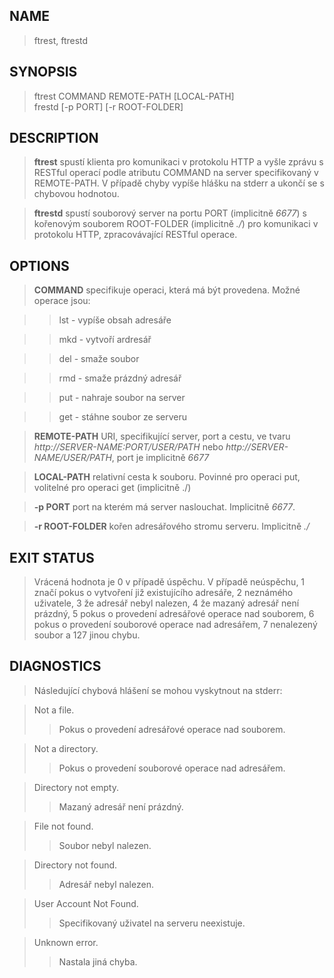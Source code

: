 NAME
--------

>ftrest, ftrestd

SYNOPSIS
--------
>ftrest COMMAND REMOTE-PATH [LOCAL-PATH]  
>frestd [-p PORT] [-r ROOT-FOLDER]

DESCRIPTION
--------
>**ftrest** spustí klienta pro komunikaci v protokolu HTTP a vyšle zprávu s RESTful operací podle atributu COMMAND na server specifikovaný v REMOTE-PATH. V případě chyby vypíše hlášku na stderr a ukončí se s chybovou hodnotou.

>**ftrestd** spustí souborový server na portu PORT (implicitně *6677*) s kořenovým souborem ROOT-FOLDER (implicitně *./*) pro komunikaci v protokolu HTTP, zpracovávající RESTful operace.

OPTIONS
-------
>**COMMAND** specifikuje operaci, která má být provedena. Možné operace jsou:

>>lst \- vypíše obsah adresáře

>>mkd \- vytvoří ardresář

>>del \- smaže soubor

>>rmd \- smaže prázdný adresář

>>put \- nahraje soubor na server

>>get \- stáhne soubor ze serveru

>**REMOTE-PATH** URI, specifikující server, port a cestu, ve tvaru *http://SERVER-NAME:PORT/USER/PATH* nebo *http://SERVER-NAME/USER/PATH*, port je implicitně *6677*

>**LOCAL-PATH** relativní cesta k souboru. Povinné pro operaci put, volitelné pro operaci get (implicitně ./)

>**-p PORT** port na kterém má server naslouchat. Implicitně *6677*.

>**-r ROOT-FOLDER** kořen adresářového stromu serveru. Implicitně *./*

EXIT STATUS
--------

>Vrácená hodnota je 0 v případě úspěchu. V případě neúspěchu, 1 značí pokus o vytvoření již existujícího adresáře, 2 neznámého uživatele, 3 že adresář nebyl nalezen, 4 že mazaný adresář není prázdný, 5 pokus o provedení adresářové operace nad souborem, 6 pokus o provedení souborové operace nad adresářem, 7 nenalezený soubor a 127 jinou chybu.

DIAGNOSTICS
-----------

>Následující chybová hlášení se mohou vyskytnout na stderr:

>Not a file.
>>Pokus o provedení adresářové operace nad souborem.

>Not a directory.
>>Pokus o provedení souborové operace nad adresářem.

>Directory not empty.
>>Mazaný adresář není prázdný.

>File not found.
>>Soubor nebyl nalezen.

>Directory not found.
>>Adresář nebyl nalezen.

>User Account Not Found.
>>Specifikovaný uživatel na serveru neexistuje.

>Unknown error.
>>Nastala jiná chyba.